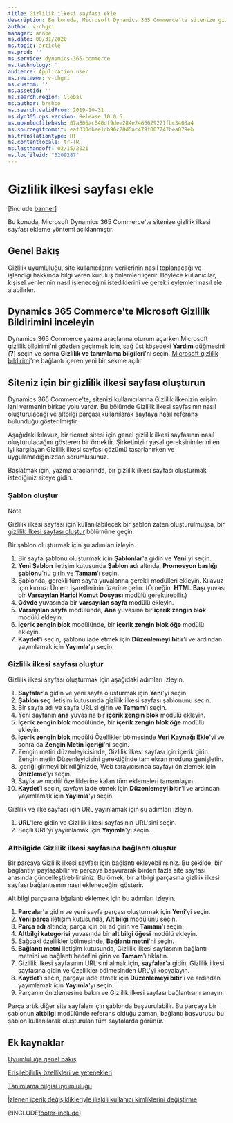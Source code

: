 ```yaml
---
title: Gizlilik ilkesi sayfası ekle
description: Bu konuda, Microsoft Dynamics 365 Commerce'te sitenize gizlilik ilkesi sayfası ekleme yöntemi açıklanmıştır.
author: v-chgri
manager: annbe
ms.date: 08/31/2020
ms.topic: article
ms.prod: ''
ms.service: dynamics-365-commerce
ms.technology: ''
audience: Application user
ms.reviewer: v-chgri
ms.custom: ''
ms.assetid: ''
ms.search.region: Global
ms.author: brshoo
ms.search.validFrom: 2019-10-31
ms.dyn365.ops.version: Release 10.0.5
ms.openlocfilehash: 07a806ac040df9dee284e2466629221fbc3403a4
ms.sourcegitcommit: eaf330dbee1db96c20d5ac479f007747bea079eb
ms.translationtype: HT
ms.contentlocale: tr-TR
ms.lasthandoff: 02/15/2021
ms.locfileid: "5209287"
---
```

# <a name="add-a-privacy-policy-page"></a>Gizlilik ilkesi sayfası ekle


[!include [banner](includes/banner.md)]

Bu konuda, Microsoft Dynamics 365 Commerce'te sitenize gizlilik ilkesi sayfası ekleme yöntemi açıklanmıştır.

## <a name="overview"></a>Genel Bakış

Gizlilik uyumluluğu, site kullanıcılarını verilerinin nasıl toplanacağı ve işlendiği hakkında bilgi veren kuruluş önlemleri içerir. Böylece kullanıcılar, kişisel verilerinin nasıl işleneceğini istediklerini ve gerekli eylemleri nasıl ele alabilirler.

## <a name="review-the-microsoft-privacy-statement-in-dynamics-365-commerce"></a>Dynamics 365 Commerce'te Microsoft Gizlilik Bildirimini inceleyin

Dynamics 365 Commerce yazma araçlarına oturum açarken Microsoft gizlilik bildirimi'ni gözden geçirmek için, sağ üst köşedeki **Yardım** düğmesini (**?**) seçin ve sonra **Gizlilik ve tanımlama bilgileri**'ni seçin. [Microsoft gizlilik bildirimi](https://privacy.microsoft.com/privacystatement)'ne bağlantı içeren yeni bir sekme açılır.

## <a name="build-a-privacy-policy-page-for-your-site"></a>Siteniz için bir gizlilik ilkesi sayfası oluşturun

Dynamics 365 Commerce'te, sitenizi kullanıcılarına Gizlilik ilkenizin erişim izni vermenin birkaç yolu vardır. Bu bölümde Gizlilik ilkesi sayfasının nasıl oluşturulacağı ve altbilgi parçası kullanılarak sayfaya nasıl referans bulunduğu gösterilmiştir.

Aşağıdaki kılavuz, bir ticaret sitesi için genel gizlilik ilkesi sayfasının nasıl oluşturulacağını gösteren bir örnektir. Şirketinizin yasal gereksinimlerini en iyi karşılayan Gizlilik ilkesi sayfası çözümü tasarlanırken ve uygulamadığınızdan sorumlusunuz.

Başlatmak için, yazma araçlarında, bir gizlilik ilkesi sayfası oluşturmak istediğiniz siteye gidin.

### <a name="create-a-template"></a>Şablon oluştur

> [!NOTE]
> Gizlilik ilkesi sayfası için kullanılabilecek bir şablon zaten oluşturulmuşsa, bir [gizlilik ilkesi sayfası oluştur](#build-a-privacy-policy-page) bölümüne geçin.

Bir şablon oluşturmak için şu adımları izleyin.

1. Bir sayfa şablonu oluşturmak için **Şablonlar**'a gidin ve **Yeni**'yi seçin.
1. **Yeni Şablon** iletişim kutusunda **Şablon adı** altında, **Promosyon başlığı şablonu**'nu girin ve **Tamam**'ı seçin.
1. Şablonda, gerekli tüm sayfa yuvalarına gerekli modülleri ekleyin. Kılavuz için kırmızı Ünlem işaretlerinin üzerine gelin. (Örneğin, **HTML Başı** yuvası bir **Varsayılan Harici Komut Dosyası** modülü gerektirebilir.)
1. **Gövde** yuvasında bir **varsayılan sayfa** modülü ekleyin.
1. **Varsayılan sayfa** modülünde, **Ana** yuvasına bir **içerik zengin blok** modülü ekleyin.
1. **İçerik zengin blok** modülünde, bir **içerik zengin blok öğe** modülü ekleyin.
1. **Kaydet**'i seçin, şablonu iade etmek için **Düzenlemeyi bitir**'i ve ardından yayımlamak için **Yayımla**'yı seçin.

### <a name="build-a-privacy-policy-page"></a>Gizlilik ilkesi sayfası oluştur

Gizlilik ilkesi sayfası oluşturmak için aşağıdaki adımları izleyin.

1. **Sayfalar**'a gidin ve yeni sayfa oluşturmak için **Yeni**'yi seçin.
1. **Şablon seç** iletişim kutusunda gizlilik ilkesi sayfası şablonunu seçin.
1. Bir sayfa adı ve sayfa URL'si girin ve **Tamam**'ı seçin. 
1. Yeni sayfanın **ana** yuvasına bir **içerik zengin blok** modülü ekleyin.
1. **İçerik zengin blok** modülünde, bir **içerik zengin blok öğe** modülü ekleyin.
1. **İçerik zengin blok** modülü Özellikler bölmesinde **Veri Kaynağı Ekle**'yi ve sonra da **Zengin Metin İçeriği**'ni seçin.
1. Zengin metin düzenleyicisinde, Gizlilik ilkesi sayfası için içerik girin. Zengin metin Düzenleyicisini gerektiğinde tam ekran moduna genişletin.
1. İçeriği girmeyi bitirdiğinizde, Web tarayıcısında sayfayı önizlemek için **Önizleme**'yi seçin.
1. Sayfa ve modül özelliklerine kalan tüm eklemeleri tamamlayın.
1. **Kaydet**'i seçin, sayfayı iade etmek için **Düzenlemeyi bitir**'i ve ardından yayımlamak için **Yayımla**'yı seçin.

Gizlilik ve ilke sayfası için URL yayınlamak için şu adımları izleyin.

1. **URL**'lere gidin ve Gizlilik ilkesi sayfasının URL'sini seçin.
1. Seçili URL'yi yayımlamak için **Yayımla**'yı seçin.

### <a name="create-a-link-to-the-privacy-policy-page-in-a-footer"></a>Altbilgide Gizlilik ilkesi sayfasına bağlantı oluştur

Bir parçaya Gizlilik ilkesi sayfası için bağlantı ekleyebilirsiniz. Bu şekilde, bir bağlantıyı paylaşabilir ve parçaya başvurarak birden fazla site sayfası arasında güncelleştirebilirsiniz. Bu örnek, bir altbilgi parçasına gizlilik ilkesi sayfası bağlantısının nasıl ekleneceğini gösterir.

Alt bilgi parçasına bğalantı eklemek için bu adımları izleyin.

1. **Parçalar**'a gidin ve yeni sayfa parçası oluşturmak için **Yeni**'yi seçin.
1. **Yeni parça** iletişim kutusunda, **Alt bilgi** modülünü seçin.
1. **Parça adı** altında, parça için bir ad girin ve **Tamam**'ı seçin.
1. **Altbilgi kategorisi** yuvasında bir **alt bilgi öğesi** modülü ekleyin.
1. Sağdaki özellikler bölmesinde, **Bağlantı metni**'ni seçin.
1. **Bağlantı metni** iletişim kutusunda, Gizlilik ilkesi sayfasının bağlantı metnini ve bağlantı hedefini girin ve **Tamam**'ı tıklatın.
1. Gizlilik ilkesi sayfasının URL'sini almak için, **sayfalar**'a gidin, Gizlilik ilkesi sayfasına gidin ve Özellikler bölmesinden URL'yi kopyalayın.
1. **Kaydet**'i seçin, parçayı iade etmek için **Düzenlemeyi bitir**'i ve ardından yayımlamak için **Yayımla**'yı seçin.
1. Parçanın önizlemesine bakın ve Gizlilik ilkesi sayfası bağlantısını sınayın.

Parça artık diğer site sayfaları için şablonda başvurulabilir. Bu parçaya bir şablonun **altbilgi** modülünde referans olduğu zaman, bağlantı başvurusu bu şablon kullanılarak oluşturulan tüm sayfalarda görünür.

## <a name="additional-resources"></a>Ek kaynaklar

[Uyumluluğa genel bakış](compliance-overview.md)

[Erişilebilirlik özellikleri ve yetenekleri](accessibility.md)

[Tanımlama bilgisi uyumluluğu](cookie-compliance.md)

[İzlenen içerik değişiklikleriyle ilişkili kullanıcı kimliklerini değiştirme](replace-IDs-tracked-changes.md)


[!INCLUDE[footer-include](../includes/footer-banner.md)]
